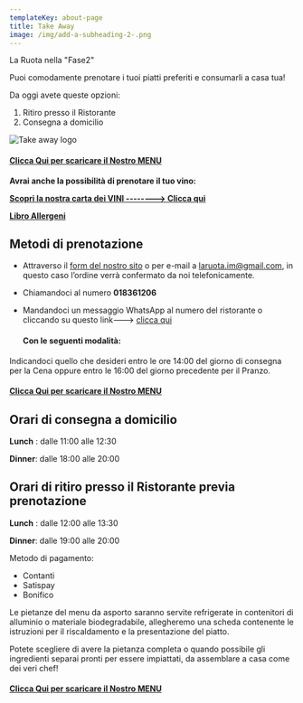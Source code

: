 ```yaml
---
templateKey: about-page
title: Take Away
image: /img/add-a-subheading-2-.png
---
```

La Ruota nella "Fase2"

Puoi comodamente prenotare i tuoi piatti preferiti e consumarli a casa tua!

Da oggi avete queste opzioni:

1. Ritiro presso il Ristorante
2. Consegna a domicilio 

![Take away logo](/img/la-ruota-take-away.png)

#### **[Clicca Qui per scaricare il Nostro MENU](/img/la_ruota_takeaway.pdf)**





**Avrai anche la possibilità di prenotare il tuo vino:**

[](https://laruotaimperia.com/img/Allergeni_ruota.pdf)**[Scopri la nostra carta dei VINI --------> Clicca qui](https://www.laruotaimperia.it/img/carta_Vini2019.pdf)**

**[Libro Allergeni](https://laruotaimperia.com/img/Allergeni_ruota.pdf)**

## [](hattps://la_ruota.netlify.com/img/takeawayLa_ruota2.pdf)Metodi di prenotazione

* Attraverso il [form del nostro sito](/contatti) o per e-mail a [](mailto:info@laruotaimperia.com)laruota.im@gmail.com, in questo caso l’ordine verrà confermato da noi telefonicamente.
* Chiamandoci al numero **018361206**
* Mandandoci un messaggio WhatsApp al numero del ristorante o cliccando su questo link---> [clicca qui](https://wa.me/39018361206)

  ####  Con le seguenti modalità:

Indicandoci quello che desideri entro le ore 14:00 del giorno di consegna per la Cena oppure entro le 16:00 del giorno precedente per il Pranzo.

#### **[Clicca Qui per scaricare il Nostro MENU](/img/la_ruota_takeaway.pdf)**



## Orari di consegna a domicilio 

**Lunch** : dalle 11:00 alle 12:30 

**Dinner**: dalle 18:00 alle 20:00

## Orari di ritiro presso il Ristorante previa prenotazione

**Lunch** : dalle 12:00 alle 13:30

**Dinner**: dalle 19:00 alle 20:00

Metodo di pagamento:

* Contanti
* Satispay
* Bonifico

Le pietanze del menu da asporto saranno servite refrigerate in contenitori di alluminio o materiale biodegradabile, allegheremo una scheda contenente le istruzioni per il riscaldamento e la presentazione del piatto.

Potete scegliere di avere la pietanza completa o quando possibile gli ingredienti separai pronti per essere impiattati, da assemblare a casa come dei veri chef!

#### **[Clicca Qui per scaricare il Nostro MENU](/img/la_ruota_takeaway.pdf)**